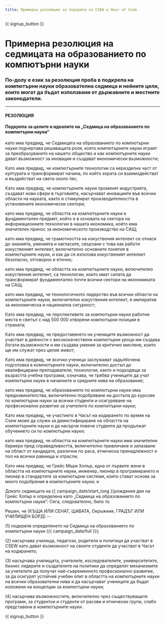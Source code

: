 ```yaml
---
title: Примерна резолюция за подкрепа на CSEW и Hour of Code
---
```


{{ signup_button }}

# Примерна резолюция на седмицата на образованието по компютърни науки

### По-долу е език за резолюция проба в подкрепа на компютърни науки образователна седмица и нейните цели, които могат да бъдат използвани от държавните и местните законодатели.

* * *

#### **РЕЗОЛЮЦИЯ**  


#### Подкрепа за целите и идеалите на „Седмица на образованието по компютърни науки“

като има предвид, че Седмицата на образованието по компютърни науки подчертава решаващата роля, която компютърните науки играят за преобразуването на нашето общество и как компютърните науки дават възможност за иновации и създават икономически възможности;

Като има предвид, че компютърните технологии са неразделна част от културата и трансформират начина, по който хората си взаимодействат и въздействат на света около тях;

Като има предвид, че компютърните науки променят индустрията, създават нови сфери в търговията, насърчават иновациите във всички области на науката, както и стимулират производителността в установените икономически сектори;

като има предвид, че областта на компютърните науки е фундаментален предмет, който е в основата на сектора на информационните технологии в нашата икономика, който има значителен принос за икономическото производство на САЩ;

като има предвид, че грамотността на изкуствения интелект се отнася до знанията, уменията и нагласите, свързани с това как работи изкуственият интелект, включително основните понятия в компютърните науки, и как да се използва изкуственият интелект безопасно, отговорно и етично;

като има предвид, че областта на компютърните науки, включително изкуствения интелект, са технологии, които имат силата да трансформират фундаментално почти всички сектори на икономиката на САЩ;

като има предвид, че технологичното лидерство във всички области на компютърните науки, включително изкуствения интелект, е императив за икономическа и национална сигурност;

Като има предвид, че перспективите за компютърни науки работни места е светъл с над 500 000 отворени компютърни позиции в страната;

Като има предвид, че предоставянето на учениците възможност да участват в дейности с висококачествени компютърни уроци им създава богати възможности и им създава умения за критично мислене, които ще им служат през целия живот;

Като има предвид, че всички ученици заслужават задълбочена подготовка в компютърните науки, включително достъп до квалифицирани преподаватели, технология, както и подходящи за възрастта учебна програма, означава, че трябва учениците да учат компютърни науки в началните и средните нива на образование;

като има предвид, че образованието по компютърни науки има предизвикателства, включително подобряване на достъпа до курсове по компютърни науки за всички студенти и осигуряване на професионално развитие за учителите по компютърни науки;

Като има предвид, че участието в Часът на кодирането по време на Csew може да служи за демистифициране на областта на компютърните науки и да насърчи повече студенти да продължат обучението си по компютърни науки;

като има предвид, че областта на компютърните науки има значителни бариери пред справедливостта, включително привличане и запазване на област от кандидати, различни по раса, етническа принадлежност и пол на всички равнища и отрасли;

Като има предвид, че Грейс Мъри Хопър, една от първите жени в областта на компютърните науки, инженер, пионер в програмирането и пионер в стандартите за компютърни системи, които стават основа за много подобрения в компютърните науки; и

Докато седмицата на {{ campaign_date/start_long }}рождения ден на Грейс Хопър е определена като „Седмица на образованието по компютърни науки“: Сега, следователно, било то <br />

Решен, че (КЪЩА ИЛИ СЕНАТ, ЩАВАТА, Окръжния, ГРАДЪТ ИЛИ УЧИЛИЩЕН БОРД) --

(1) подкрепя определянето на Седмица на образованието по компютърни науки ({{ campaign_date/full }});

(2) насърчава училища, педагози, родители и политици да участват в CSEW като дават възможност на своите студенти да участват в Часът на кодирането;

(3) насърчава училищата, учителите, изследователите, университетите, бизнес лидерите и създателите на политики да определят механизмите за учителите да получат най-съвременното професионално развитие, за да осигурят устойчив учебен опит в областта на компютърните науки на всички образователни нива и да насърчават учениците да бъдат изложени на концепции за компютърни науки;

(4) насърчава възможностите, включително чрез съществуващите програми, за студентки и студенти от расови и етнически групи, слабо представени в компютърните науки.

{{ signup_button }}